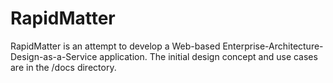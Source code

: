 # RapidMatter
RapidMatter is an attempt to develop a Web-based Enterprise-Architecture-Design-as-a-Service application.
The initial design concept and use cases are in the /docs directory.

